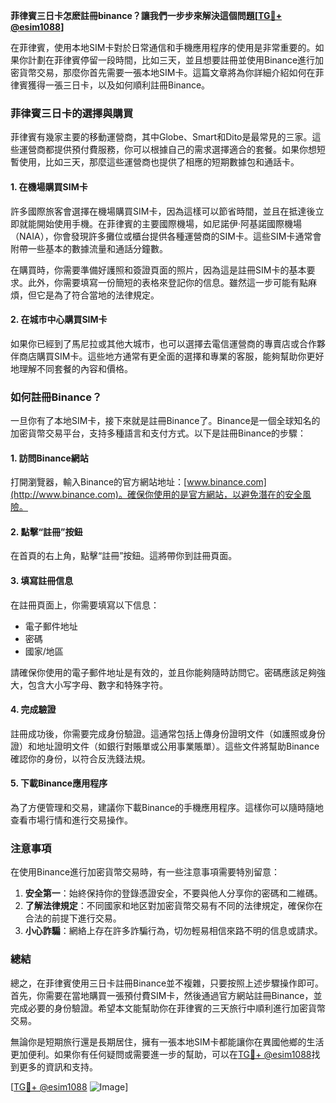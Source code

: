 **菲律賓三日卡怎麽註冊binance？讓我們一步步來解決這個問題[[TG💪+ @esim1088](https://t.me/s/esim1088)]**

在菲律賓，使用本地SIM卡對於日常通信和手機應用程序的使用是非常重要的。如果你計劃在菲律賓停留一段時間，比如三天，並且想要註冊並使用Binance進行加密貨幣交易，那麼你首先需要一張本地SIM卡。這篇文章將為你詳細介紹如何在菲律賓獲得一張三日卡，以及如何順利註冊Binance。

### 菲律賓三日卡的選擇與購買

菲律賓有幾家主要的移動運營商，其中Globe、Smart和Dito是最常見的三家。這些運營商都提供預付費服務，你可以根據自己的需求選擇適合的套餐。如果你想短暫使用，比如三天，那麼這些運營商也提供了相應的短期數據包和通話卡。

#### 1. 在機場購買SIM卡

許多國際旅客會選擇在機場購買SIM卡，因為這樣可以節省時間，並且在抵達後立即就能開始使用手機。在菲律賓的主要國際機場，如尼諾伊·阿基諾國際機場（NAIA），你會發現許多攤位或櫃台提供各種運營商的SIM卡。這些SIM卡通常會附帶一些基本的數據流量和通話分鐘數。

在購買時，你需要準備好護照和簽證頁面的照片，因為這是註冊SIM卡的基本要求。此外，你需要填寫一份簡短的表格來登記你的信息。雖然這一步可能有點麻煩，但它是為了符合當地的法律規定。

#### 2. 在城市中心購買SIM卡

如果你已經到了馬尼拉或其他大城市，也可以選擇去電信運營商的專賣店或合作夥伴商店購買SIM卡。這些地方通常有更全面的選擇和專業的客服，能夠幫助你更好地理解不同套餐的內容和價格。

### 如何註冊Binance？

一旦你有了本地SIM卡，接下來就是註冊Binance了。Binance是一個全球知名的加密貨幣交易平台，支持多種語言和支付方式。以下是註冊Binance的步驟：

#### 1. 訪問Binance網站

打開瀏覽器，輸入Binance的官方網站地址：[www.binance.com](http://www.binance.com)。確保你使用的是官方網站，以避免潛在的安全風險。

#### 2. 點擊“註冊”按鈕

在首頁的右上角，點擊“註冊”按鈕。這將帶你到註冊頁面。

#### 3. 填寫註冊信息

在註冊頁面上，你需要填寫以下信息：
- 電子郵件地址
- 密碼
- 國家/地區

請確保你使用的電子郵件地址是有效的，並且你能夠隨時訪問它。密碼應該足夠強大，包含大小写字母、數字和特殊字符。

#### 4. 完成驗證

註冊成功後，你需要完成身份驗證。這通常包括上傳身份證明文件（如護照或身份證）和地址證明文件（如銀行對賬單或公用事業賬單）。這些文件將幫助Binance確認你的身份，以符合反洗錢法規。

#### 5. 下載Binance應用程序

為了方便管理和交易，建議你下載Binance的手機應用程序。這樣你可以隨時隨地查看市場行情和進行交易操作。

### 注意事項

在使用Binance進行加密貨幣交易時，有一些注意事項需要特別留意：

1. **安全第一**：始終保持你的登錄憑證安全，不要與他人分享你的密碼和二維碼。
2. **了解法律規定**：不同國家和地区對加密貨幣交易有不同的法律規定，確保你在合法的前提下進行交易。
3. **小心詐騙**：網絡上存在許多詐騙行為，切勿輕易相信來路不明的信息或請求。

### 總結

總之，在菲律賓使用三日卡註冊Binance並不複雜，只要按照上述步驟操作即可。首先，你需要在當地購買一張預付費SIM卡，然後通過官方網站註冊Binance，並完成必要的身份驗證。希望本文能幫助你在菲律賓的三天旅行中順利進行加密貨幣交易。

無論你是短期旅行還是長期居住，擁有一張本地SIM卡都能讓你在異國他鄉的生活更加便利。如果你有任何疑問或需要進一步的幫助，可以在[TG💪+ @esim1088](https://t.me/s/esim1088)找到更多的資訊和支持。

[[TG💪+ @esim1088](https://t.me/s/esim1088) ![Image](https://i.postimg.cc/4NQfJmqS/Snipaste-2025-05-13-00-14-12.png)]